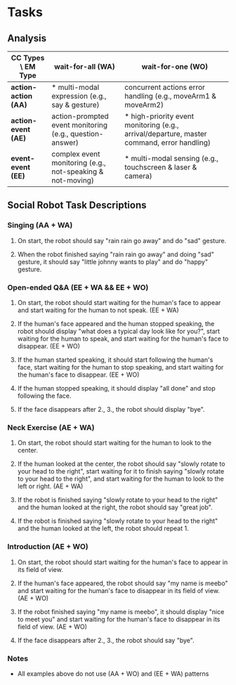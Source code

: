 # Tasks

## Analysis

| CC Types \ EM Type     | wait-for-all (WA)                                          | wait-for-one (WO)                                                                           |
| ---------------------- | ---------------------------------------------------------- | ------------------------------------------------------------------------------------------- |
| **action-action (AA)** | \* multi-modal expression (e.g., say & gesture)            | concurrent actions error handling (e.g., moveArm1 & moveArm2)                               |
| **action-event (AE)**  | action-prompted event monitoring (e.g., question-answer)   | \* high-priority event monitoring (e.g., arrival/departure, master command, error handling) |
| **event-event (EE)**   | complex event monitoring (e.g., not-speaking & not-moving) | \* multi-modal sensing (e.g., touchscreen & laser & camera)                                 |

## Social Robot Task Descriptions

### Singing (AA + WA)

1. On start, the robot should say "rain rain go away" and do "sad" gesture.

2. When the robot finished saying "rain rain go away" and doing "sad" gesture, it should say "little johnny wants to play" and do "happy" gesture.

### Open-ended Q&A (EE + WA && EE + WO)

1. On start, the robot should start waiting for the human's face to appear and start waiting for the human to not speak. (EE + WA)

2. If the human's face appeared and the human stopped speaking, the robot should display "what does a typical day look like for you?", start waiting for the human to speak, and start waiting for the human's face to disappear. (EE + WO)

3. If the human started speaking, it should start following the human's face, start waiting for the human to stop speaking, and start waiting for the human's face to disappear. (EE + WO)

4. If the human stopped speaking, it should display "all done" and stop following the face.

5. If the face disappears after 2., 3., the robot should display "bye".

### Neck Exercise (AE + WA)

1. On start, the robot should start waiting for the human to look to the center.

2. If the human looked at the center, the robot should say "slowly rotate to your head to the right", start waiting for it to finish saying "slowly rotate to your head to the right", and start waiting for the human to look to the left or right. (AE + WA)

3. If the robot is finished saying "slowly rotate to your head to the right" and the human looked at the right, the robot should say "great job".

4. If the robot is finished saying "slowly rotate to your head to the right" and the human looked at the left, the robot should repeat 1.

### Introduction (AE + WO)

1. On start, the robot should start waiting for the human's face to appear in its field of view.

2. If the human's face appeared, the robot should say "my name is meebo" and start waiting for the human's face to disappear in its field of view. (AE + WO)

3. If the robot finished saying "my name is meebo", it should display "nice to meet you" and start waiting for the human's face to disappear in its field of view. (AE + WO)

4. If the face disappears after 2., 3., the robot should say "bye".

### Notes

- All examples above do not use (AA + WO) and (EE + WA) patterns
